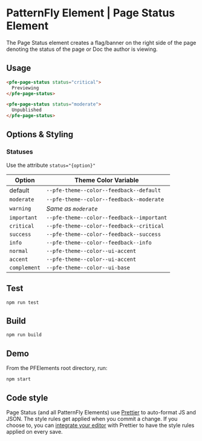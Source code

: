 # PatternFly Element | Page Status Element

The Page Status element creates a flag/banner on the right side of the page denoting the status of the page or Doc the author is viewing.

## Usage

```html
<pfe-page-status status="critical">
  Previewing
</pfe-page-status>
```

```html
<pfe-page-status status="moderate">
  Unpublished
</pfe-page-status>
```

## Options & Styling

### Statuses

Use the attribute `status="{option}"`

| Option | Theme Color Variable |
| ------ | -------------------- |
| default | `--pfe-theme--color--feedback--default` |
| `moderate` | `--pfe-theme--color--feedback--moderate` |
| `warning` | *Same as `moderate`* |
| `important` | `--pfe-theme--color--feedback--important` |
| `critical` | `--pfe-theme--color--feedback--critical` |
| `success` | `--pfe-theme--color--feedback--success` |
| `info` | `--pfe-theme--color--feedback--info` |
| `normal` | `--pfe-theme--color--ui-accent` |
| `accent` | `--pfe-theme--color--ui-accent` |
| `complement` | `--pfe-theme--color--ui-base` |

## Test

    npm run test

## Build

    npm run build

## Demo

From the PFElements root directory, run:

    npm start

## Code style

Page Status (and all PatternFly Elements) use [Prettier][prettier] to auto-format JS and JSON.  The style rules get applied when you commit a change.  If you choose to, you can [integrate your editor][prettier-ed] with Prettier to have the style rules applied on every save.

[prettier]: https://github.com/prettier/prettier/
[prettier-ed]: https://github.com/prettier/prettier/#editor-integration
[polyserve]: https://github.com/Polymer/polyserve
[web-component-tester]: https://github.com/Polymer/web-component-tester
